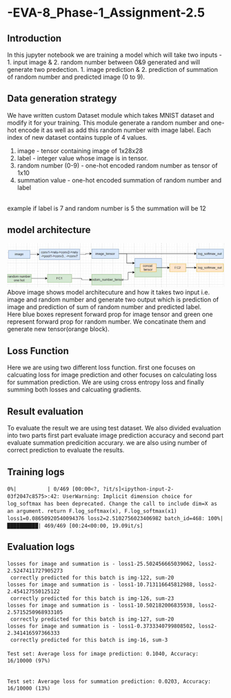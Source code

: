 # -EVA-8_Phase-1_Assignment-2.5

## Introduction
In this jupyter notebook we are training a model which will take two inputs - 1. input image & 2. random number between 0&9 generated and will generate two predection. 1. image prediction & 2. prediction of summation of random number and predicted image (0 to 9).

## Data generation strategy
We have written custom Dataset module which takes MNIST dataset and modify it for your training. This module generate a random number and one-hot encode it as well as add this random number with image label. 
Each index of new dataset contains tupple of 4 values.
1. image - tensor containing image of 1x28x28
2. label - integer value whose image is in tensor.
3. random number (0-9) - one-hot encoded random number as tensor of 1x10
4. summation value - one-hot encoded summation of random number and label
<br>
example if label is 7 and random number is 5 the summation will be 12

## model architecture
![Alt text](img.JPG?raw=true "model architecture")
<br>
Above image shows model architecuture and how it takes two input i.e. image and random number and generate two output which is prediction of image and prediction of sum of random number and predicted label.
<br>
Here blue boxes represent forward prop for image tensor and green one represent forward prop for random number. We concatinate them and generate new tensor(orange block).

## Loss Function
Here we are using two different loss function. first one focuses on calcuating loss for image prediction and other focuses on calculating loss for summation prediction.
We are using cross entropy loss and finally summing both losses and calcuating gradients.

## Result evaluation
To evaluate the result we are using test dataset. We also divided evaluation into two parts first part evaluate image prediction accuracy and second part evaluate summation predicition accurary. we are also using number of correct prediction to evaluate the results.

## Training logs
`0%|          | 0/469 [00:00<?, ?it/s]<ipython-input-2-03f2047c8575>:42: UserWarning: Implicit dimension choice for log_softmax has been deprecated. Change the call to include dim=X as an argument.
  return F.log_softmax(x), F.log_softmax(x1)
loss1=0.08650920540094376 loss2=2.5102756023406982 batch_id=468: 100%|██████████| 469/469 [00:24<00:00, 19.09it/s]`

## Evaluation logs
```
losses for image and summation is - loss1-25.502456665039062, loss2-2.5247411727905273 
 correctly predicted for this batch is img-122, sum-20
losses for image and summation is - loss1-10.713116645812988, loss2-2.454127550125122 
 correctly predicted for this batch is img-126, sum-23
losses for image and summation is - loss1-10.502182006835938, loss2-2.5715250968933105 
 correctly predicted for this batch is img-127, sum-20
losses for image and summation is - loss1-0.3733340799808502, loss2-2.341416597366333 
 correctly predicted for this batch is img-16, sum-3

Test set: Average loss for image prediction: 0.1040, Accuracy: 16/10000 (97%)


Test set: Average loss for summation prediction: 0.0203, Accuracy: 16/10000 (13%)
```
